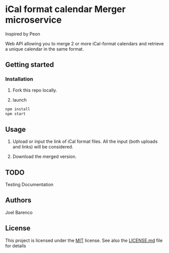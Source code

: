 # iCal format calendar Merger microservice

Inspired by Peon

Web API allowing you to merge 2 or more iCal-format calendars and retrieve a unique calendar in the same format.

## Getting started

### Installation

1) Fork this repo locally.

2) launch 
```bash
npm install 
npm start
```

## Usage

1. Upload or input the link of iCal format files. All the input (both uploads and links) will be considered.

2. Download the merged version.

## TODO

Testing
Documentation

## Authors

Joel Barenco

## License

This project is licensed under the [MIT](https://choosealicense.com/licenses/mit/) license.
See also the [LICENSE.md](LICENSE.md) file for details
